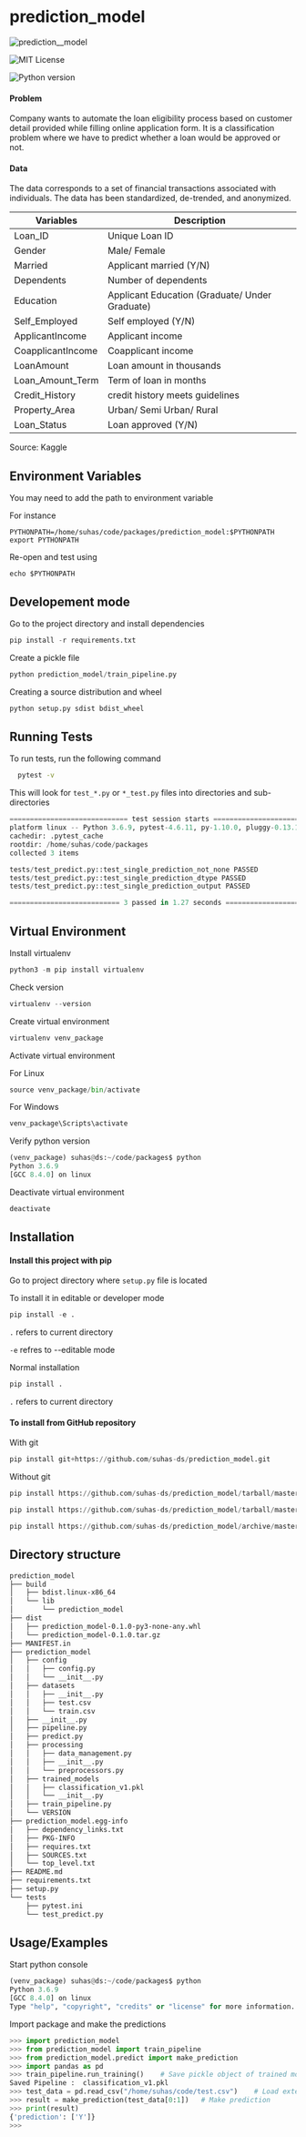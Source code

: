 
# prediction_model


![prediction__model](https://img.shields.io/badge/prediction__model-v0.1.0-blue)

![MIT License](https://img.shields.io/apm/l/atomic-design-ui.svg?) 

![Python version](https://img.shields.io/badge/python-3.6-blue)

#### Problem
Company wants to automate the loan eligibility process based on customer detail provided while filling online application form. 
It is a classification problem where we have to predict whether a loan would be approved or not. 

#### Data
The data corresponds to a set of financial transactions associated with individuals. The data has been standardized, de-trended, and anonymized. 

| Variables         | Description                                    |
|-------------------|------------------------------------------------|
| Loan_ID           | Unique Loan ID                                 |
| Gender            | Male/ Female                                   |
| Married           | Applicant married (Y/N)                        |
| Dependents        | Number of dependents                           |
| Education         | Applicant Education (Graduate/ Under Graduate) |
| Self_Employed     | Self employed (Y/N)                            |
| ApplicantIncome   | Applicant income                               |
| CoapplicantIncome | Coapplicant income                             |
| LoanAmount        | Loan amount in thousands                       |
| Loan_Amount_Term  | Term of loan in months                         |
| Credit_History    | credit history meets guidelines                |
| Property_Area     | Urban/ Semi Urban/ Rural                       |
| Loan_Status       | Loan approved (Y/N)                            |

Source: Kaggle


## Environment Variables

You may need to add the path to environment variable

For instance

`PYTHONPATH=/home/suhas/code/packages/prediction_model:$PYTHONPATH`
`export PYTHONPATH`

Re-open and test using

`echo $PYTHONPATH`


  
## Developement mode

Go to the project directory and install dependencies

```python
pip install -r requirements.txt  
```

Create a pickle file

```python
python prediction_model/train_pipeline.py
```

Creating a source distribution and wheel

```python
python setup.py sdist bdist_wheel
```
## Running Tests

To run tests, run the following command

```bash
  pytest -v
```
This will look for `test_*.py` or `*_test.py` files into directories and sub-directories
```python
============================= test session starts ==============================
platform linux -- Python 3.6.9, pytest-4.6.11, py-1.10.0, pluggy-0.13.1 -- /home/suhas/code/venv_package/bin/python
cachedir: .pytest_cache
rootdir: /home/suhas/code/packages
collected 3 items                                                              

tests/test_predict.py::test_single_prediction_not_none PASSED            [ 33%]
tests/test_predict.py::test_single_prediction_dtype PASSED               [ 66%]
tests/test_predict.py::test_single_prediction_output PASSED              [100%]

=========================== 3 passed in 1.27 seconds ===========================
```
## Virtual Environment
Install virtualenv

```python
python3 -m pip install virtualenv
```

Check version
```python
virtualenv --version
```

Create virtual environment

```python
virtualenv venv_package
```

Activate virtual environment

For Linux
```python
source venv_package/bin/activate
```
For Windows
```python
venv_package\Scripts\activate
```

Verify python version
```python
(venv_package) suhas@ds:~/code/packages$ python
Python 3.6.9
[GCC 8.4.0] on linux
```
Deactivate virtual environment

```python
deactivate
```


## Installation

#### Install this project with pip

Go to project directory where `setup.py` file is located

To install it in editable or developer mode
```python
pip install -e .
```
```.``` refers to current directory

```-e``` refres to --editable mode

Normal installation
```python
pip install .
```
```.``` refers to current directory

#### To install from GitHub repository

With git
```python
pip install git+https://github.com/suhas-ds/prediction_model.git
```
Without git
```python
pip install https://github.com/suhas-ds/prediction_model/tarball/master
```
```python
pip install https://github.com/suhas-ds/prediction_model/tarball/master
```
```python
pip install https://github.com/suhas-ds/prediction_model/archive/master.zip
```

## Directory structure

```bash
prediction_model
├── build
│   ├── bdist.linux-x86_64
│   └── lib
│       └── prediction_model
├── dist
│   ├── prediction_model-0.1.0-py3-none-any.whl
│   └── prediction_model-0.1.0.tar.gz
├── MANIFEST.in
├── prediction_model
│   ├── config
│   │   ├── config.py
│   │   └── __init__.py
│   ├── datasets
│   │   ├── __init__.py
│   │   ├── test.csv
│   │   └── train.csv
│   ├── __init__.py
│   ├── pipeline.py
│   ├── predict.py
│   ├── processing
│   │   ├── data_management.py
│   │   ├── __init__.py
│   │   └── preprocessors.py
│   ├── trained_models
│   │   ├── classification_v1.pkl
│   │   └── __init__.py
│   ├── train_pipeline.py
│   └── VERSION
├── prediction_model.egg-info
│   ├── dependency_links.txt
│   ├── PKG-INFO
│   ├── requires.txt
│   ├── SOURCES.txt
│   └── top_level.txt
├── README.md
├── requirements.txt
├── setup.py
└── tests
    ├── pytest.ini
    └── test_predict.py
```

## Usage/Examples

Start python console

```python
(venv_package) suhas@ds:~/code/packages$ python
Python 3.6.9
[GCC 8.4.0] on linux
Type "help", "copyright", "credits" or "license" for more information.
```
Import package and make the predictions

```python
>>> import prediction_model
>>> from prediction_model import train_pipeline
>>> from prediction_model.predict import make_prediction
>>> import pandas as pd
>>> train_pipeline.run_training()    # Save pickle object of trained model
Saved Pipeline :  classification_v1.pkl
>>> test_data = pd.read_csv("/home/suhas/code/test.csv")    # Load external data
>>> result = make_prediction(test_data[0:1])   # Make prediction
>>> print(result)
{'prediction': ['Y']}
>>> 
```





